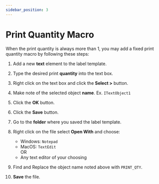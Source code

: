 ```yaml
---
sidebar_position: 3
---
```


# Print Quantity Macro

When the print quantity is always more than 1, you may add a fixed print quantity macro by following these steps:

1. Add a new **text** element to the label template.

1. Type the desired print **quantity** into the text box.

1. Right click on the text box and click the **Select >** button.

1. Make note of the selected object **name**. Ex. `ITextObject1`

1. Click the **OK** button.

1. Click the **Save** button.

1. Go to the **folder** where you saved the label template.

1. Right click on the file select **Open With** and choose:
    - Windows: `Notepad`
    - MacOS: `TextEdit`  
      OR
    - Any text editor of your choosing

1. Find and Replace the object name noted above with `PRINT_QTY`.

1. **Save** the file.